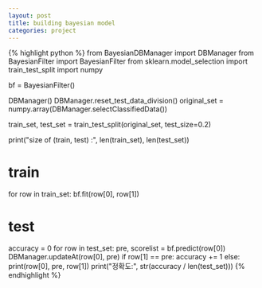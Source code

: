 ```yaml
---
layout: post
title: building bayesian model
categories: project
---
```

{% highlight python %}
from BayesianDBManager import DBManager
from BayesianFilter import BayesianFilter
from sklearn.model_selection import train_test_split
import numpy

bf = BayesianFilter()

DBManager()
DBManager.reset_test_data_division()
original_set = numpy.array(DBManager.selectClassifiedData())

train_set, test_set = train_test_split(original_set, test_size=0.2)

print("size of (train, test) :", len(train_set), len(test_set))
# train
for row in train_set:
    bf.fit(row[0], row[1])

# test
accuracy = 0
for row in test_set:
    pre, scorelist = bf.predict(row[0])
    DBManager.updateAt(row[0], pre)
    if row[1] == pre:
        accuracy += 1
    else:
        print(row[0], pre, row[1])
print("정확도:", str(accuracy / len(test_set)))
{% endhighlight %}

